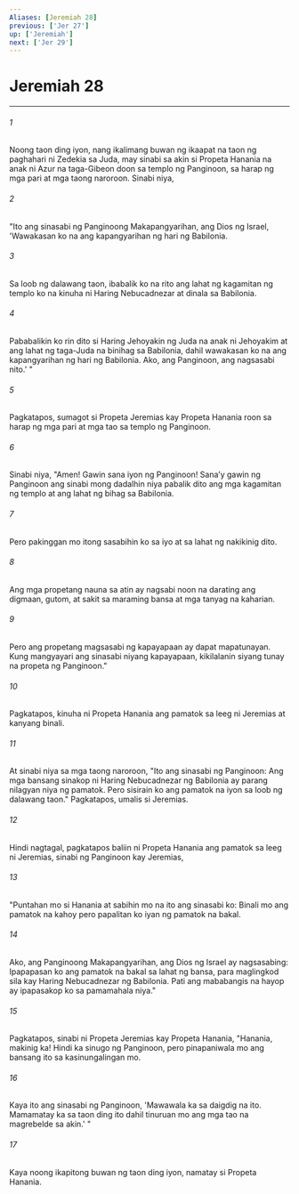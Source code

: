 ```yaml
---
Aliases: [Jeremiah 28]
previous: ['Jer 27']
up: ['Jeremiah']
next: ['Jer 29']
---
```

# Jeremiah 28

***

###### 1
Noong taon ding iyon, nang ikalimang buwan ng ikaapat na taon ng paghahari ni Zedekia sa Juda, may sinabi sa akin si Propeta Hanania na anak ni Azur na taga-Gibeon doon sa templo ng Panginoon, sa harap ng mga pari at mga taong naroroon. Sinabi niya, 

###### 2
"Ito ang sinasabi ng Panginoong Makapangyarihan, ang Dios ng Israel, 'Wawakasan ko na ang kapangyarihan ng hari ng Babilonia. 

###### 3
Sa loob ng dalawang taon, ibabalik ko na rito ang lahat ng kagamitan ng templo ko na kinuha ni Haring Nebucadnezar at dinala sa Babilonia. 

###### 4
Pababalikin ko rin dito si Haring Jehoyakin ng Juda na anak ni Jehoyakim at ang lahat ng taga-Juda na binihag sa Babilonia, dahil wawakasan ko na ang kapangyarihan ng hari ng Babilonia. Ako, ang Panginoon, ang nagsasabi nito.' " 

###### 5
Pagkatapos, sumagot si Propeta Jeremias kay Propeta Hanania roon sa harap ng mga pari at mga tao sa templo ng Panginoon. 

###### 6
Sinabi niya, "Amen! Gawin sana iyon ng Panginoon! Sanaʼy gawin ng Panginoon ang sinabi mong dadalhin niya pabalik dito ang mga kagamitan ng templo at ang lahat ng bihag sa Babilonia. 

###### 7
Pero pakinggan mo itong sasabihin ko sa iyo at sa lahat ng nakikinig dito. 

###### 8
Ang mga propetang nauna sa atin ay nagsabi noon na darating ang digmaan, gutom, at sakit sa maraming bansa at mga tanyag na kaharian. 

###### 9
Pero ang propetang magsasabi ng kapayapaan ay dapat mapatunayan. Kung mangyayari ang sinasabi niyang kapayapaan, kikilalanin siyang tunay na propeta ng Panginoon." 

###### 10
Pagkatapos, kinuha ni Propeta Hanania ang pamatok sa leeg ni Jeremias at kanyang binali. 

###### 11
At sinabi niya sa mga taong naroroon, "Ito ang sinasabi ng Panginoon: Ang mga bansang sinakop ni Haring Nebucadnezar ng Babilonia ay parang nilagyan niya ng pamatok. Pero sisirain ko ang pamatok na iyon sa loob ng dalawang taon." Pagkatapos, umalis si Jeremias. 

###### 12
Hindi nagtagal, pagkatapos baliin ni Propeta Hanania ang pamatok sa leeg ni Jeremias, sinabi ng Panginoon kay Jeremias, 

###### 13
"Puntahan mo si Hanania at sabihin mo na ito ang sinasabi ko: Binali mo ang pamatok na kahoy pero papalitan ko iyan ng pamatok na bakal. 

###### 14
Ako, ang Panginoong Makapangyarihan, ang Dios ng Israel ay nagsasabing: Ipapapasan ko ang pamatok na bakal sa lahat ng bansa, para maglingkod sila kay Haring Nebucadnezar ng Babilonia. Pati ang mababangis na hayop ay ipapasakop ko sa pamamahala niya." 

###### 15
Pagkatapos, sinabi ni Propeta Jeremias kay Propeta Hanania, "Hanania, makinig ka! Hindi ka sinugo ng Panginoon, pero pinapaniwala mo ang bansang ito sa kasinungalingan mo. 

###### 16
Kaya ito ang sinasabi ng Panginoon, 'Mawawala ka sa daigdig na ito. Mamamatay ka sa taon ding ito dahil tinuruan mo ang mga tao na magrebelde sa akin.' " 

###### 17
Kaya noong ikapitong buwan ng taon ding iyon, namatay si Propeta Hanania.
